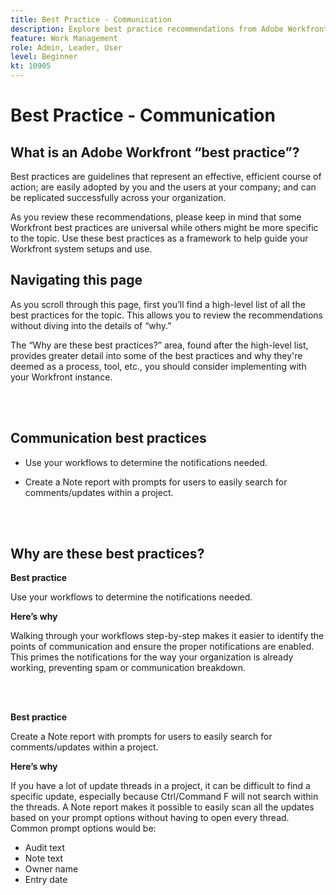 ```yaml
---
title: Best Practice - Communication
description: Explore best practice recommendations from Adobe Workfront experts about setting up and managing communication notifications in Workfront.
feature: Work Management
role: Admin, Leader, User
level: Beginner
kt: 10905
---
```


# Best Practice - Communication

## What is an Adobe Workfront “best practice”? 

Best practices are guidelines that represent an effective, efficient course of action; are easily adopted by you and the users at your company; and can be replicated successfully across your organization. 

As you review these recommendations, please keep in mind that some Workfront best practices are universal while others might be more specific to the topic. Use these best practices as a framework to help guide your Workfront system setups and use.

## Navigating this page 

As you scroll through this page, first you’ll find a high-level list of all the best practices for the topic. This allows you to review the recommendations without diving into the details of “why.” 

The “Why are these best practices?” area, found after the high-level list, provides greater detail into some of the best practices and why they're deemed as a process, tool, etc., you should consider implementing with your Workfront instance. 

</br>
</br>

## Communication best practices 

* Use your workflows to determine the notifications needed. 

* Create a Note report with prompts for users to easily search for comments/updates within a project. 

</br>
</br>

## Why are these best practices? 

**Best practice**

Use your workflows to determine the notifications needed. 

**Here’s why**

Walking through your workflows step-by-step makes it easier to identify the points of communication and ensure the proper notifications are enabled. This primes the notifications for the way your organization is already working, preventing spam or communication breakdown.  

</br>
</br>


**Best practice**

Create a Note report with prompts for users to easily search for comments/updates within a project. 



**Here’s why**

If you have a lot of update threads in a project, it can be difficult to find a specific update, especially because Ctrl/Command F will not search within the threads. A Note report makes it possible to easily scan all the updates based on your prompt options without having to open every thread. Common prompt options would be:

* Audit text
* Note text
* Owner name
* Entry date
